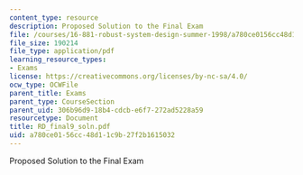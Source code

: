 ```yaml
---
content_type: resource
description: Proposed Solution to the Final Exam
file: /courses/16-881-robust-system-design-summer-1998/a780ce0156cc48d11c9b27f2b1615032_RD_final9_soln.pdf
file_size: 190214
file_type: application/pdf
learning_resource_types:
- Exams
license: https://creativecommons.org/licenses/by-nc-sa/4.0/
ocw_type: OCWFile
parent_title: Exams
parent_type: CourseSection
parent_uid: 306b96d9-18b4-cdcb-e6f7-272ad5228a59
resourcetype: Document
title: RD_final9_soln.pdf
uid: a780ce01-56cc-48d1-1c9b-27f2b1615032
---
```

Proposed Solution to the Final Exam